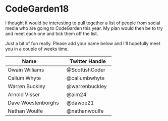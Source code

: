 # CodeGarden18
I thought it would be interesting to pull together a list of people from social media who are going to CodeGarden this year. My plan would then be to try and meet each one and tick them off the list. 

Just a bit of fun really. Please add your name below and I'll hopefully meet you in a couple of weeks time.

| Name            | Twitter Handle    |
|-----------------|-------------------|
| Owain Williams  | @ScottishCoder    |
| Callum Whyte    | @callumbwhyte     |
| Warren Buckley  | @warrenbuckley    |
| Arnold Visser   | @aim24            |
| Dave Woestenborghs   | @dawoe21            |
| Nathan Woulfe   | @nathanwoulfe     |
